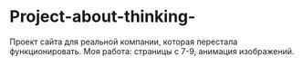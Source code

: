 # Project-about-thinking-
Проект сайта для реальной компании,
которая перестала функционировать.
Моя работа: страницы с 7-9, анимация изображений.

